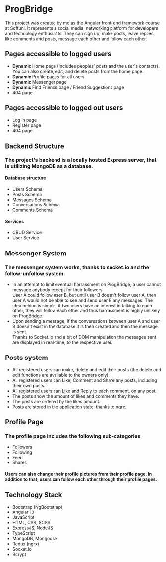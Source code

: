 # ProgBridge

This project was created by me as the Angular front-end framework course at Softuni. It represents a social media, networking platform for developers and technology enthusiasts. They can sign up, make posts, leave replies, like comments and posts, message each other and follow each other.

## Pages accessible to logged users
<ul>
    <li> <strong> Dynamic </strong> Home page (Includes peoples' posts and the user's contacts). You can also create, edit, and delete posts from the home page. </li>
    <li> <strong> Dynamic </strong> Profile pages for all users</li>
    <li> <strong> Dynamic </strong> Messenger page</li>
    <li> <strong> Dynamic </strong> Find Friends page / Friend Suggestions page</li>
    <li>404 page</li>
</ul>

## Pages accessible to logged out users
<ul>
    <li>Log in page</li>
    <li>Register page</li>
    <li>404 page</li>
</ul>

## Backend Structure
### The project's backend is a locally hosted Express server, that is utilizing MongoDB as a database.

#### Database structure
<ul>
    <li>Users Schema</li>
    <li>Posts Schema</li>
    <li>Messages Schema</li>
    <li>Conversations Schema</li>
    <li>Comments Schema</li>
</ul>

#### Services
<ul>
    <li> CRUD Service </li>
    <li> User Service </li>
</ul>

## Messenger System
### The messenger system works, thanks to socket.io and the follow-unfollow system. 

<ul>
    <li>In an attempt to limit eventual harrassment on ProgBridge, a user cannot message anybody except for their followers. 
    <br>
        User A could follow user B, but    until user B doesn't follow user A, then user A would not be able to see and send user B any messages.
        The idea behind is simple, if two users have an interest in talking to each other, they will follow each other and thus harrassment is highly unlikely on ProgBridge.
    </li>
    <li> Upon sending a message, if the conversations between user A and user B doesn't exist in the database it is then created and then the message is sent. 
        <br> Thanks to Socket.io and a bit of DOM manipulation the messages sent are displayed in real-time, to the respective user. 
    </li>
</ul>

## Posts system

<ul>
    <li>All registered users can make, delete and edit their posts (the delete and edit functions are available to the owners only).</li>
    <li>All registered users can Like, Comment and Share any posts, including their own posts.</li>
    <li>All registered users can Like and Reply to each comment, on any post.</li>
    <li>The posts show the amount of likes and comments they have.</li>
    <li>The posts are ordered by the likes amount.</li>
    <li>Posts are stored in the application state, thanks to ngrx.</li>

</ul>

## Profile Page
### The profile page includes the following sub-categories
<ul>
    <li> Followers </li>
    <li> Following </li>
    <li> Feed </li>
    <li> Shares </li>
</ul>

#### Users can also change their profile pictures from their profile page. In addition to that, users can follow each other through their profile pages.

## Technology Stack 
<ul>
    <li>Bootstrap (NgBootstrap)</li>
    <li>Angular 13</li>
    <li>JavaScript</li>
    <li>HTML, CSS, SCSS</li>
    <li>ExpressJS, NodeJS</li>
    <li>TypeScript</li>
    <li>MongoDB, Mongoose</li>
    <li>Redux (ngrx)</li>
    <li>Socket.io</li>
    <li>Bcrypt</li>
</ul>
